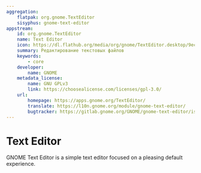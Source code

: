 ```yaml
---
aggregation:
    flatpak: org.gnome.TextEditor
    sisyphus: gnome-text-editor
appstream:
    id: org.gnome.TextEditor
    name: Text Editor
    icon: https://dl.flathub.org/media/org/gnome/TextEditor.desktop/9ec363285df05d78910df11dd389e142/icons/128x128/org.gnome.TextEditor.desktop.png
    summary: Редактирование текстовых файлов
    keywords: 
        - core
    developer: 
        name: GNOME
    metadata_license: 
        name: GNU GPLv3
        link: https://choosealicense.com/licenses/gpl-3.0/
    url: 
        homepage: https://apps.gnome.org/TextEditor/
        translate: https://l10n.gnome.org/module/gnome-text-editor/
        bugtracker: https://gitlab.gnome.org/GNOME/gnome-text-editor/issues
---
```


# Text Editor

GNOME Text Editor is a simple text editor focused on a pleasing default experience.

<!--@include: @en/apps/_parts/install/content-repo.md-->
<!--@include: @en/apps/_parts/install/content-flatpak.md-->
